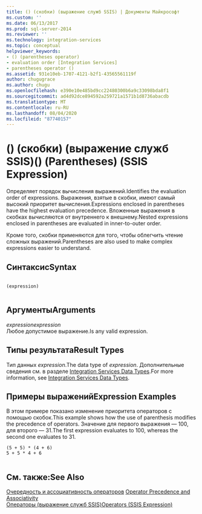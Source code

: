 ```yaml
---
title: () (скобки) (выражение служб SSIS) | Документы Майкрософт
ms.custom: ''
ms.date: 06/13/2017
ms.prod: sql-server-2014
ms.reviewer: ''
ms.technology: integration-services
ms.topic: conceptual
helpviewer_keywords:
- () (parentheses operator)
- evaluation order [Integration Services]
- parentheses operator ()
ms.assetid: 931e10eb-1707-4121-b2f1-43565561119f
author: chugugrace
ms.author: chugu
ms.openlocfilehash: e390e10e485bd9cc22480300b6a9c33098bda8f1
ms.sourcegitcommit: ad4d92dce894592a259721a1571b1d8736abacdb
ms.translationtype: MT
ms.contentlocale: ru-RU
ms.lasthandoff: 08/04/2020
ms.locfileid: "87740157"
---
```

# <a name="-parentheses-ssis-expression"></a><span data-ttu-id="28777-102">() (скобки) (выражение служб SSIS)</span><span class="sxs-lookup"><span data-stu-id="28777-102">() (Parentheses) (SSIS Expression)</span></span>
  <span data-ttu-id="28777-103">Определяет порядок вычисления выражений.</span><span class="sxs-lookup"><span data-stu-id="28777-103">Identifies the evaluation order of expressions.</span></span> <span data-ttu-id="28777-104">Выражения, взятые в скобки, имеют самый высокий приоритет вычисления.</span><span class="sxs-lookup"><span data-stu-id="28777-104">Expressions enclosed in parentheses have the highest evaluation precedence.</span></span> <span data-ttu-id="28777-105">Вложенные выражения в скобках вычисляются от внутреннего к внешнему.</span><span class="sxs-lookup"><span data-stu-id="28777-105">Nested expressions enclosed in parentheses are evaluated in inner-to-outer order.</span></span>  
  
 <span data-ttu-id="28777-106">Кроме того, скобки применяются для того, чтобы облегчить чтение сложных выражений.</span><span class="sxs-lookup"><span data-stu-id="28777-106">Parentheses are also used to make complex expressions easier to understand.</span></span>  
  
## <a name="syntax"></a><span data-ttu-id="28777-107">Синтаксис</span><span class="sxs-lookup"><span data-stu-id="28777-107">Syntax</span></span>  
  
```  
  
(expression)  
  
```  
  
## <a name="arguments"></a><span data-ttu-id="28777-108">Аргументы</span><span class="sxs-lookup"><span data-stu-id="28777-108">Arguments</span></span>  
 <span data-ttu-id="28777-109">*expression*</span><span class="sxs-lookup"><span data-stu-id="28777-109">*expression*</span></span>  
 <span data-ttu-id="28777-110">Любое допустимое выражение.</span><span class="sxs-lookup"><span data-stu-id="28777-110">Is any valid expression.</span></span>  
  
## <a name="result-types"></a><span data-ttu-id="28777-111">Типы результата</span><span class="sxs-lookup"><span data-stu-id="28777-111">Result Types</span></span>  
 <span data-ttu-id="28777-112">Тип данных *expression*.</span><span class="sxs-lookup"><span data-stu-id="28777-112">The data type of *expression*.</span></span> <span data-ttu-id="28777-113">Дополнительные сведения см. в разделе [Integration Services Data Types](../data-flow/integration-services-data-types.md).</span><span class="sxs-lookup"><span data-stu-id="28777-113">For more information, see [Integration Services Data Types](../data-flow/integration-services-data-types.md).</span></span>  
  
## <a name="expression-examples"></a><span data-ttu-id="28777-114">Примеры выражений</span><span class="sxs-lookup"><span data-stu-id="28777-114">Expression Examples</span></span>  
 <span data-ttu-id="28777-115">В этом примере показано изменение приоритета операторов с помощью скобок.</span><span class="sxs-lookup"><span data-stu-id="28777-115">This example shows how the use of parenthesis modifies the precedence of operators.</span></span> <span data-ttu-id="28777-116">Значение для первого выражения — 100, для второго — 31.</span><span class="sxs-lookup"><span data-stu-id="28777-116">The first expression evaluates to 100, whereas the second one evaluates to 31.</span></span>  
  
```  
(5 + 5) * (4 + 6)  
5 + 5 * 4 + 6  
  
```  
  
## <a name="see-also"></a><span data-ttu-id="28777-117">См. также:</span><span class="sxs-lookup"><span data-stu-id="28777-117">See Also</span></span>  
 <span data-ttu-id="28777-118">[Очередность и ассоциативность операторов](operator-precedence-and-associativity.md) </span><span class="sxs-lookup"><span data-stu-id="28777-118">[Operator Precedence and Associativity](operator-precedence-and-associativity.md) </span></span>  
 [<span data-ttu-id="28777-119">Операторы (выражение служб SSIS)</span><span class="sxs-lookup"><span data-stu-id="28777-119">Operators &#40;SSIS Expression&#41;</span></span>](operators-ssis-expression.md)  
  
  
